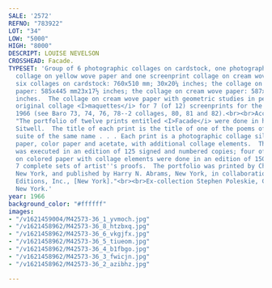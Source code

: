 ```yaml
---
SALE: '2572'
REFNO: "783922"
LOT: "34"
LOW: "5000"
HIGH: "8000"
DESCRIPT: LOUISE NEVELSON
CROSSHEAD: Facade.
TYPESET: 'Group of 6 photographic collages on cardstock, one photographic and screenprint
  collage on yellow wove paper and one screenprint collage on cream wove paper, 1966.  The
  six collages on cardstock: 760x510 mm; 30x20¼ inches; the collage on yellow wove
  paper: 585x445 mm23x17½ inches; the collage on cream wove paper: 587x480 mm; 23¼x19
  inches.  The collage on cream wove paper with geometric studies in pencil, verso.<br><br>The
  original collage <I>maquettes</i> for 7 (of 12) screenprints for the <I>Facade Portfolio</i>,
  1966 (see Baro 73, 74, 76, 78--2 collages, 80, 81 and 82).<br><br>According to Baro,
  "The portfolio of twelve prints entitled <I>Facade</i> were done in homage to Edith
  Sitwell.  The title of each print is the title of one of the poems of the Sitwell
  suite of the same name . . . Each print is a photographic collage silkscreened on
  paper, color paper and acetate, with additional collage elements.  The portfolio
  was executed in an edition of 125 signed and numbered copies; four of the prints
  on colored paper with collage elements were done in an edition of 150; the were
  7 complete sets of artist''s proofs.  The portfolio was printed by Chiron Press,
  New York, and published by Harry N. Abrams, New York, in collaboration with Pace
  Editions, Inc., [New York]."<br><br>Ex-collection Stephen Poleskie, Chiron Press,
  New York.'
year: 1966
background_color: "#ffffff"
images:
- "/v1621459004/M42573-36_1_yvmoch.jpg"
- "/v1621458962/M42573-36_8_htzbxq.jpg"
- "/v1621458962/M42573-36_6_vkgjfx.jpg"
- "/v1621458962/M42573-36_5_tiueom.jpg"
- "/v1621458962/M42573-36_4_b1fbgo.jpg"
- "/v1621458962/M42573-36_3_fwicjn.jpg"
- "/v1621458962/M42573-36_2_azibhz.jpg"

---
```

